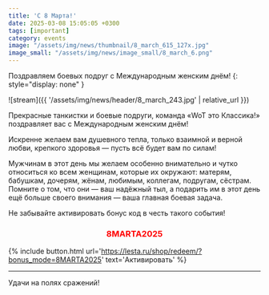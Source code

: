 ```yaml
---
title: 'С 8 Марта!'
date: 2025-03-08 15:05:05 +0300
tags: [important]
category: events
image: "/assets/img/news/thumbnail/8_march_615_127x.jpg"
image_small: "/assets/img/news/image_small/8_march_6.png"
---
```

Поздравляем боевых подруг с Международным женским днём!
{: style="display: none" }

![stream]({{ '/assets/img/news/header/8_march_243.jpg' | relative_url }})

Прекрасные танкистки и боевые подруги, команда «WoT это Классика!» поздравляет вас с Международным женским днём!

Искренне желаем вам душевного тепла, только взаимной и верной любви, крепкого здоровья — пусть всё будет вам по силам!

Мужчинам в этот день мы желаем особенно внимательно и чутко относиться ко всем женщинам, которые их окружают: матерям, бабушкам, дочерям, жёнам, любимым, коллегам, подругам, сёстрам. Помните о том, что они — ваш надёжный тыл, а подарить им в этот день ещё больше своего внимания — ваша главная боевая задача.

Не забывайте активировать бонус код в честь такого события!

<h3 style="text-align: center;"><span style="color: #ff0000;">8MARTA2025</span></h3>

{% include button.html url='https://lesta.ru/shop/redeem/?bonus_mode=8MARTA2025' text='Активировать' %}

---

Удачи на полях сражений!